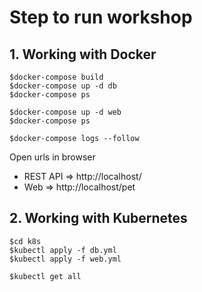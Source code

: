 # Step to run workshop


## 1. Working with Docker
```
$docker-compose build
$docker-compose up -d db
$docker-compose ps

$docker-compose up -d web
$docker-compose ps

$docker-compose logs --follow
```

Open urls in browser
* REST API => http://localhost/
* Web => http://localhost/pet

## 2. Working with Kubernetes
```
$cd k8s
$kubectl apply -f db.yml
$kubectl apply -f web.yml

$kubectl get all
```

